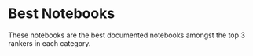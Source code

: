 # Best Notebooks

These notebooks are the best documented notebooks amongst the top 3 rankers in each category. 
